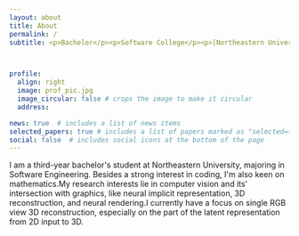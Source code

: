 ```yaml
---
layout: about
title: About
permalink: /
subtitle: <p>Bachelor</p><p>Software College</p><p>[Northeastern University](http://english.neu.edu.cn/)</p>



profile:
  align: right
  image: prof_pic.jpg
  image_circular: false # crops the image to make it circular
  address: 

news: true  # includes a list of news items
selected_papers: true # includes a list of papers marked as "selected={true}"
social: false  # includes social icons at the bottom of the page
---
```


I am a third-year bachelor's student at Northeastern University, majoring in Software Engineering. Besides a strong interest in coding, I'm also keen on mathematics.My research interests lie in computer vision and its' intersection with graphics, like neural implicit representation, 3D reconstruction, and neural rendering.I currently have a focus on single RGB view 3D reconstruction, especially on the part of the latent representation from 2D input to 3D.


